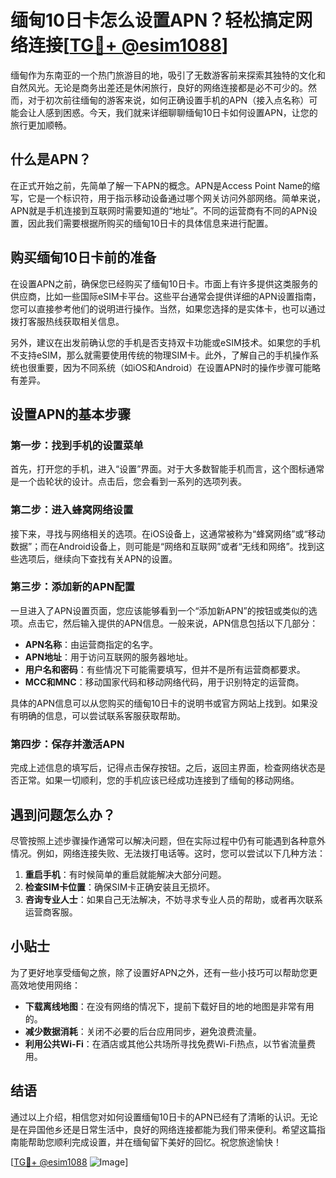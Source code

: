 # 缅甸10日卡怎么设置APN？轻松搞定网络连接[[TG💪+ @esim1088](https://t.me/s/esim1088)]

缅甸作为东南亚的一个热门旅游目的地，吸引了无数游客前来探索其独特的文化和自然风光。无论是商务出差还是休闲旅行，良好的网络连接都是必不可少的。然而，对于初次前往缅甸的游客来说，如何正确设置手机的APN（接入点名称）可能会让人感到困惑。今天，我们就来详细聊聊缅甸10日卡如何设置APN，让您的旅行更加顺畅。

## 什么是APN？

在正式开始之前，先简单了解一下APN的概念。APN是Access Point Name的缩写，它是一个标识符，用于指示移动设备通过哪个网关访问外部网络。简单来说，APN就是手机连接到互联网时需要知道的“地址”。不同的运营商有不同的APN设置，因此我们需要根据所购买的缅甸10日卡的具体信息来进行配置。

## 购买缅甸10日卡前的准备

在设置APN之前，确保您已经购买了缅甸10日卡。市面上有许多提供这类服务的供应商，比如一些国际eSIM卡平台。这些平台通常会提供详细的APN设置指南，您可以直接参考他们的说明进行操作。当然，如果您选择的是实体卡，也可以通过拨打客服热线获取相关信息。

另外，建议在出发前确认您的手机是否支持双卡功能或eSIM技术。如果您的手机不支持eSIM，那么就需要使用传统的物理SIM卡。此外，了解自己的手机操作系统也很重要，因为不同系统（如iOS和Android）在设置APN时的操作步骤可能略有差异。

## 设置APN的基本步骤

### 第一步：找到手机的设置菜单

首先，打开您的手机，进入“设置”界面。对于大多数智能手机而言，这个图标通常是一个齿轮状的设计。点击后，您会看到一系列的选项列表。

### 第二步：进入蜂窝网络设置

接下来，寻找与网络相关的选项。在iOS设备上，这通常被称为“蜂窝网络”或“移动数据”；而在Android设备上，则可能是“网络和互联网”或者“无线和网络”。找到这些选项后，继续向下查找有关APN的设置。

### 第三步：添加新的APN配置

一旦进入了APN设置页面，您应该能够看到一个“添加新APN”的按钮或类似的选项。点击它，然后输入提供的APN信息。一般来说，APN信息包括以下几部分：

- **APN名称**：由运营商指定的名字。
- **APN地址**：用于访问互联网的服务器地址。
- **用户名和密码**：有些情况下可能需要填写，但并不是所有运营商都要求。
- **MCC和MNC**：移动国家代码和移动网络代码，用于识别特定的运营商。

具体的APN信息可以从您购买的缅甸10日卡的说明书或官方网站上找到。如果没有明确的信息，可以尝试联系客服获取帮助。

### 第四步：保存并激活APN

完成上述信息的填写后，记得点击保存按钮。之后，返回主界面，检查网络状态是否正常。如果一切顺利，您的手机应该已经成功连接到了缅甸的移动网络。

## 遇到问题怎么办？

尽管按照上述步骤操作通常可以解决问题，但在实际过程中仍有可能遇到各种意外情况。例如，网络连接失败、无法拨打电话等。这时，您可以尝试以下几种方法：

1. **重启手机**：有时候简单的重启就能解决大部分问题。
2. **检查SIM卡位置**：确保SIM卡正确安装且无损坏。
3. **咨询专业人士**：如果自己无法解决，不妨寻求专业人员的帮助，或者再次联系运营商客服。

## 小贴士

为了更好地享受缅甸之旅，除了设置好APN之外，还有一些小技巧可以帮助您更高效地使用网络：

- **下载离线地图**：在没有网络的情况下，提前下载好目的地的地图是非常有用的。
- **减少数据消耗**：关闭不必要的后台应用同步，避免浪费流量。
- **利用公共Wi-Fi**：在酒店或其他公共场所寻找免费Wi-Fi热点，以节省流量费用。

## 结语

通过以上介绍，相信您对如何设置缅甸10日卡的APN已经有了清晰的认识。无论是在异国他乡还是日常生活中，良好的网络连接都能为我们带来便利。希望这篇指南能帮助您顺利完成设置，并在缅甸留下美好的回忆。祝您旅途愉快！

[[TG💪+ @esim1088](https://t.me/s/esim1088) ![Image](https://i.postimg.cc/4NQfJmqS/Snipaste-2025-05-13-00-14-12.png)]